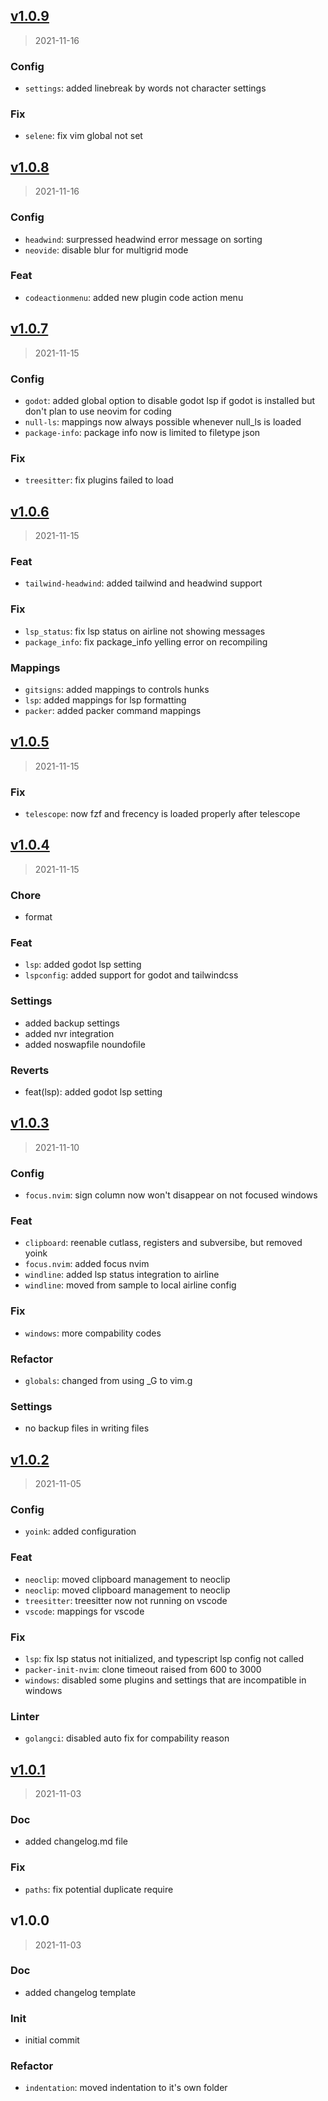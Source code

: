 
<a name="v1.0.9"></a>
## [v1.0.9](https://github.com/tigorlazuardi/nvim/compare/v1.0.8...v1.0.9)

> 2021-11-16

### Config

* `settings`: added linebreak by words not character settings

### Fix

* `selene`: fix vim global not set


<a name="v1.0.8"></a>
## [v1.0.8](https://github.com/tigorlazuardi/nvim/compare/v1.0.7...v1.0.8)

> 2021-11-16

### Config

* `headwind`: surpressed headwind error message on sorting
* `neovide`: disable blur for multigrid mode

### Feat

* `codeactionmenu`: added new plugin code action menu


<a name="v1.0.7"></a>
## [v1.0.7](https://github.com/tigorlazuardi/nvim/compare/v1.0.6...v1.0.7)

> 2021-11-15

### Config

* `godot`: added global option to disable godot lsp if godot is installed but don't plan to use neovim for coding
* `null-ls`: mappings now always possible whenever null_ls is loaded
* `package-info`: package info now is limited to filetype json

### Fix

* `treesitter`: fix plugins failed to load


<a name="v1.0.6"></a>
## [v1.0.6](https://github.com/tigorlazuardi/nvim/compare/v1.0.5...v1.0.6)

> 2021-11-15

### Feat

* `tailwind-headwind`: added tailwind and headwind support

### Fix

* `lsp_status`: fix lsp status on airline not showing messages
* `package_info`: fix package_info yelling error on recompiling

### Mappings

* `gitsigns`: added mappings to controls hunks
* `lsp`: added mappings for lsp formatting
* `packer`: added packer command mappings


<a name="v1.0.5"></a>
## [v1.0.5](https://github.com/tigorlazuardi/nvim/compare/v1.0.4...v1.0.5)

> 2021-11-15

### Fix

* `telescope`: now fzf and frecency is loaded properly after telescope


<a name="v1.0.4"></a>
## [v1.0.4](https://github.com/tigorlazuardi/nvim/compare/v1.0.3...v1.0.4)

> 2021-11-15

### Chore

* format

### Feat

* `lsp`: added godot lsp setting
* `lspconfig`: added support for godot and tailwindcss

### Settings

* added backup settings
* added nvr integration
* added noswapfile noundofile

### Reverts

* feat(lsp): added godot lsp setting


<a name="v1.0.3"></a>
## [v1.0.3](https://github.com/tigorlazuardi/nvim/compare/v1.0.2...v1.0.3)

> 2021-11-10

### Config

* `focus.nvim`: sign column now won't disappear on not focused windows

### Feat

* `clipboard`: reenable cutlass, registers and subversibe, but removed yoink
* `focus.nvim`: added focus nvim
* `windline`: added lsp status integration to airline
* `windline`: moved from sample to local airline config

### Fix

* `windows`: more compability codes

### Refactor

* `globals`: changed from using _G to vim.g

### Settings

* no backup files in writing files


<a name="v1.0.2"></a>
## [v1.0.2](https://github.com/tigorlazuardi/nvim/compare/v1.0.1...v1.0.2)

> 2021-11-05

### Config

* `yoink`: added configuration

### Feat

* `neoclip`: moved clipboard management to neoclip
* `neoclip`: moved clipboard management to neoclip
* `treesitter`: treesitter now not running on vscode
* `vscode`: mappings for vscode

### Fix

* `lsp`: fix lsp status not initialized, and typescript lsp config not called
* `packer-init-nvim`: clone timeout raised from 600 to 3000
* `windows`: disabled some plugins and settings that are incompatible in windows

### Linter

* `golangci`: disabled auto fix for compability reason


<a name="v1.0.1"></a>
## [v1.0.1](https://github.com/tigorlazuardi/nvim/compare/v1.0.0...v1.0.1)

> 2021-11-03

### Doc

* added changelog.md file

### Fix

* `paths`: fix potential duplicate require


<a name="v1.0.0"></a>
## v1.0.0

> 2021-11-03

### Doc

* added changelog template

### Init

* initial commit

### Refactor

* `indentation`: moved indentation to it's own folder

